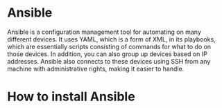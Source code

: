 # Ansible
Ansible is a configuration management tool for automating on many different devices. It uses YAML, which is a form of XML, in its playbooks, which are essentially scripts consisting of commands for what to do on those devices. In addition, you can also group up devices based on IP addresses. Ansible also connects to these devices using SSH from any machine with administrative rights, making it easier to handle.

# How to install Ansible